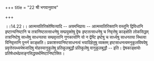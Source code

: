 +++
title = "22 श्री भगवानुवाच"

+++
  
  
।।14.22।। आत्मव्यतिरिक्तेष्वित्यादि -- अयमभिप्रायः -- आत्मव्यतिरिक्तानि
वस्तूनि द्विविधानि इष्टान्यनिष्टानि च तत्रानिष्टतत्साधनेषु
सम्प्रयुक्तेषु द्वेषः इष्टतत्साधनेषु च निवृत्तेषु काङ्क्षेति लोकसिद्धम्
तत्रानिष्टेषु साध्येषु साधनतया सम्प्रवृत्तानि गुणकार्याणि यो न द्वेष्टि
इष्टेषु च साध्येषु साधनतया स्थित्वा विनिवृत्तानि पुनर्न काङ्क्षति।
प्रकाशस्यानिष्टसाधनत्वं भयादिहेतुषु व्यक्तम् इष्टसाधनत्वमनुकूलविषयेषु
प्रवृत्तेरपथ्यभेषजादिषु मोहस्यानुकूलेषु प्रतिकूलबुद्धौ प्रतिकूलेषु
वानुकूलबुद्धौ -- इति। द्वेषकाङ्क्षयोः
प्रतिषेधार्थप्रसङ्गसिद्ध्यर्थमिष्टानिष्टोक्तिः।  
  
